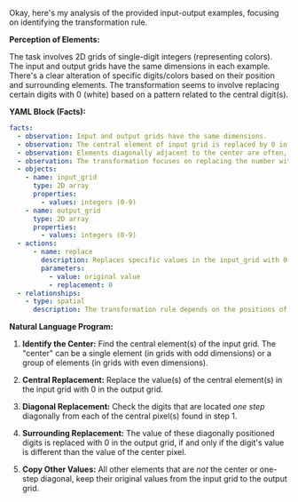Okay, here's my analysis of the provided input-output examples, focusing on identifying the transformation rule.

**Perception of Elements:**

The task involves 2D grids of single-digit integers (representing colors). The input and output grids have the same dimensions in each example. There's a clear alteration of specific digits/colors based on their position and surrounding elements. The transformation seems to involve replacing certain digits with 0 (white) based on a pattern related to the central digit(s).

**YAML Block (Facts):**


```yaml
facts:
  - observation: Input and output grids have the same dimensions.
  - observation: The central element of input grid is replaced by 0 in the output grid.
  - observation: Elements diagonally adjacent to the center are often, but not always, replaced by 0.
  - observation: The transformation focuses on replacing the number with 0, creating a kind of "anti-cross" or X shape.
  - objects:
    - name: input_grid
      type: 2D array
      properties:
        - values: integers (0-9)
    - name: output_grid
      type: 2D array
      properties:
        - values: integers (0-9)
  - actions:
      - name: replace
        description: Replaces specific values in the input_grid with 0 in the output_grid.
        parameters:
          - value: original value
          - replacement: 0
  - relationships:
    - type: spatial
      description: The transformation rule depends on the positions of elements relative to each other (center, diagonal, surrounding).

```


**Natural Language Program:**

1.  **Identify the Center:** Find the central element(s) of the input grid. The "center" can be a single element (in grids with odd dimensions) or a group of elements (in grids with even dimensions).

2.  **Central Replacement:** Replace the value(s) of the central element(s) in the input grid with 0 in the output grid.

3. **Diagonal Replacement:** Check the digits that are located *one step* diagonally from each of the central pixel(s) found in step 1.

4.  **Surrounding Replacement:** The value of these diagonally positioned digits is replaced with 0 in the output grid, if and only if the digit's value is different than the value of the center pixel.

5. **Copy Other Values:** All other elements that are *not* the center or one-step diagonal, keep their original values from the input grid to the output grid.
